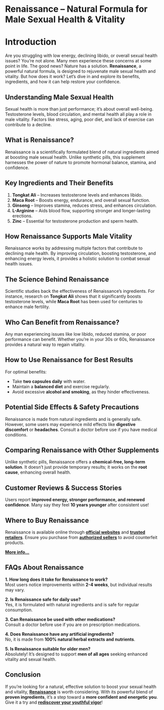 # Renaissance – Natural Formula for Male Sexual Health & Vitality
# Introduction

Are you struggling with low energy, declining libido, or overall sexual health issues? You’re not alone. Many men experience these concerns at some point in life. The good news? Nature has a solution. **Renaissance**, a powerful natural formula, is designed to rejuvenate male sexual health and vitality. But how does it work? Let’s dive in and explore its benefits, ingredients, and how it can help restore your confidence.

## Understanding Male Sexual Health
Sexual health is more than just performance; it’s about overall well-being. Testosterone levels, blood circulation, and mental health all play a role in male vitality. Factors like stress, aging, poor diet, and lack of exercise can contribute to a decline.

## What is Renaissance?
Renaissance is a scientifically formulated blend of natural ingredients aimed at boosting male sexual health. Unlike synthetic pills, this supplement harnesses the power of nature to promote hormonal balance, stamina, and confidence.

## Key Ingredients and Their Benefits
1. **Tongkat Ali** – Increases testosterone levels and enhances libido.
2. **Maca Root** – Boosts energy, endurance, and overall sexual function.
3. **Ginseng** – Improves stamina, reduces stress, and enhances circulation.
4. **L-Arginine** – Aids blood flow, supporting stronger and longer-lasting erections.
5. **Zinc** – Essential for testosterone production and sperm health.

## How Renaissance Supports Male Vitality
Renaissance works by addressing multiple factors that contribute to declining male health. By improving circulation, boosting testosterone, and enhancing energy levels, it provides a holistic solution to combat sexual health issues.

## The Science Behind Renaissance
Scientific studies back the effectiveness of Renaissance’s ingredients. For instance, research on **Tongkat Ali** shows that it significantly boosts testosterone levels, while **Maca Root** has been used for centuries to enhance male fertility.

## Who Can Benefit from Renaissance?
Any man experiencing issues like low libido, reduced stamina, or poor performance can benefit. Whether you’re in your 30s or 60s, Renaissance provides a natural way to regain vitality.

## How to Use Renaissance for Best Results
For optimal benefits:
- Take **two capsules daily** with water.
- Maintain a **balanced diet** and exercise regularly.
- Avoid excessive **alcohol and smoking**, as they hinder effectiveness.

## Potential Side Effects & Safety Precautions
Renaissance is made from natural ingredients and is generally safe. However, some users may experience mild effects like **digestive discomfort** or **headaches**. Consult a doctor before use if you have medical conditions.

## Comparing Renaissance with Other Supplements
Unlike synthetic pills, Renaissance offers a **chemical-free, long-term solution**. It doesn’t just provide temporary results; it works on the **root cause**, enhancing overall health.

## Customer Reviews & Success Stories
Users report **improved energy, stronger performance, and renewed confidence**. Many say they feel **10 years younger** after consistent use!

## Where to Buy Renaissance
Renaissance is available online through **[official websites](https://sites.google.com/view/renaissance-male-sexual-health/home)** and **[trusted retailers](https://sites.google.com/view/renaissance-male-sexual-health/home)**. Ensure you purchase from **[authorized sellers](https://sites.google.com/view/renaissance-male-sexual-health/home)** to avoid counterfeit products.

**[More info...](https://sites.google.com/view/renaissance-male-sexual-health/home)**
## FAQs About Renaissance
**1. How long does it take for Renaissance to work?**  
Most users notice improvements within **2-4 weeks**, but individual results may vary.

**2. Is Renaissance safe for daily use?**  
Yes, it is formulated with natural ingredients and is safe for regular consumption.

**3. Can Renaissance be used with other medications?**  
Consult a doctor before use if you are on prescription medications.

**4. Does Renaissance have any artificial ingredients?**  
No, it is made from **100% natural herbal extracts and nutrients**.

**5. Is Renaissance suitable for older men?**  
Absolutely! It’s designed to support **men of all ages** seeking enhanced vitality and sexual health.

## Conclusion
If you’re looking for a natural, effective solution to boost your sexual health and vitality, **[Renaissance](https://sites.google.com/view/renaissance-male-sexual-health/home)** is worth considering. With its powerful blend of **proven ingredients**, it’s a step toward a **more confident and energetic you**. Give it a try and **[rediscover your youthful vigor](https://sites.google.com/view/renaissance-male-sexual-health/home)**!

